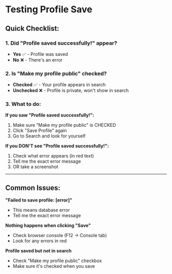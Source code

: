 # Testing Profile Save

## Quick Checklist:

### 1. Did "Profile saved successfully!" appear?
   - **Yes** ✅ - Profile was saved
   - **No** ❌ - There's an error

### 2. Is "Make my profile public" checked?
   - **Checked** ✅ - Your profile appears in search
   - **Unchecked** ❌ - Profile is private, won't show in search

### 3. What to do:

**If you saw "Profile saved successfully!":**
1. Make sure "Make my profile public" is CHECKED
2. Click "Save Profile" again
3. Go to Search and look for yourself

**If you DON'T see "Profile saved successfully!":**
1. Check what error appears (in red text)
2. Tell me the exact error message
3. OR take a screenshot

---

## Common Issues:

**"Failed to save profile: [error]"**
- This means database error
- Tell me the exact error message

**Nothing happens when clicking "Save"**
- Check browser console (F12 → Console tab)
- Look for any errors in red

**Profile saved but not in search**
- Check "Make my profile public" checkbox
- Make sure it's checked when you save

